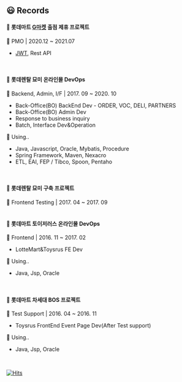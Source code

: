 ## :smiley: Records

#### :open_file_folder: 롯데마트 [G마켓](https://etapi.ebaykorea.com/) 출점 제휴 프로젝트<br/>
:page_with_curl: PMO | 2020.12 ~ 2021.07<br/>
- [JWT](https://blog.naver.com/kon_pig/222221936250), Rest API<br/>
<br/>

#### :open_file_folder: 롯데렌탈 묘미 온라인몰 DevOps<br/>
:page_with_curl: Backend, Admin, I/F | 2017. 09 ~ 2020. 10<br/>
- Back-Office(BO) BackEnd Dev - ORDER, VOC, DELI, PARTNERS<br/>
- Back-Office(BO) Admin Dev<br/>
- Response to business inquiry<br/>
- Batch, Interface Dev&Operation<br/>

:mag_right: Using..<br/>
- Java, Javascript, Oracle, Mybatis, Procedure<br/>
- Spring Framework, Maven, Nexacro<br/>
- ETL, EAI, FEP / Tibco, Spoon, Pentaho<br/>
<br/>

#### :open_file_folder: 롯데렌탈 묘미 구축 프로젝트<br/>
:page_with_curl: Frontend Testing | 2017. 04 ~ 2017. 09<br/>
<br/>

#### :open_file_folder: 롯데마트 토이저러스 온라인몰 DevOps<br/>
:page_with_curl: Frontend | 2016. 11 ~ 2017. 02<br/>
- LotteMart&Toysrus FE Dev<br/>

:mag_right: Using..<br/>
- Java, Jsp, Oracle<br/>
<br/>

#### :open_file_folder: 롯데마트 차세대 BOS 프로젝트<br/>
:page_with_curl: Test Support | 2016. 04 ~ 2016. 11<br/>
- Toysrus FrontEnd Event Page Dev(After Test support)<br/>

:mag_right: Using..<br/>
- Java, Jsp, Oracle
<br/>

[![Hits](https://hits.seeyoufarm.com/api/count/incr/badge.svg?url=https%3A%2F%2Fgithub.com%2Fkimkonpig&count_bg=%23943DC8&title_bg=%23555555&icon=&icon_color=%23E7E7E7&title=hits&edge_flat=false)](https://hits.seeyoufarm.com)

<!--
**kimkonpig/kimkonpig** is a ✨ _special_ ✨ repository because its `README.md` (this file) appears on your GitHub profile.

Here are some ideas to get you started:

- 🔭 I’m currently working on ...
- 🌱 I’m currently learning ...
- 👯 I’m looking to collaborate on ...
- 🤔 I’m looking for help with ...
- 💬 Ask me about ...
- 📫 How to reach me: ...
- 😄 Pronouns: ...
- ⚡ Fun fact: ...
-->
